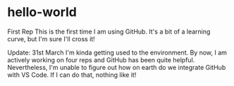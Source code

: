 # hello-world
First Rep
This is the first time I am using GitHub. It's a bit of a learning curve, but I'm sure I'll cross it!

Update: 31st March
I'm kinda getting used to the environment. By now, I am actively working on four reps and GitHub has been quite helpful. Nevertheless, I'm unable to figure out how on earth do we integrate GitHub with VS Code. If I can do that, nothing like it!
